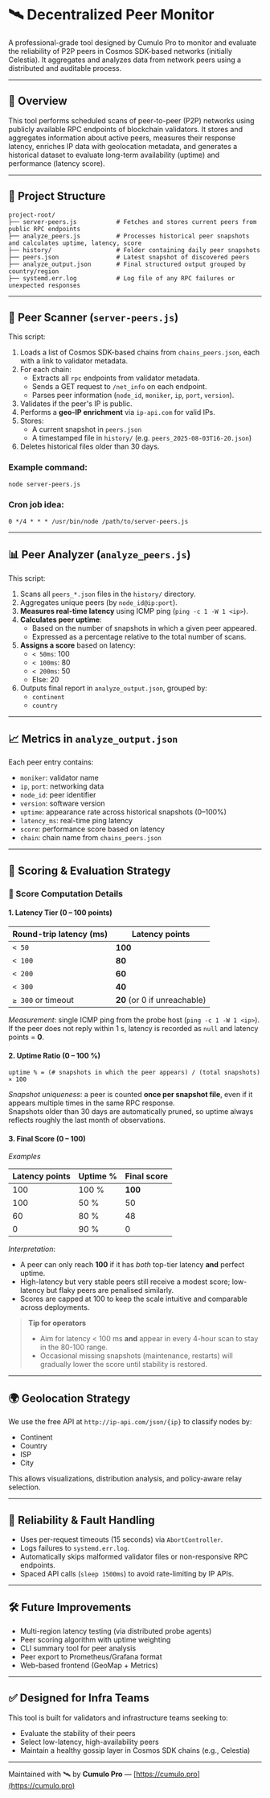 # 🛰️ Decentralized Peer Monitor 

A professional-grade tool designed by Cumulo Pro to monitor and evaluate the reliability of P2P peers in Cosmos SDK-based networks (initially Celestia). It aggregates and analyzes data from network peers using a distributed and auditable process.

---

## 📌 Overview

This tool performs scheduled scans of peer-to-peer (P2P) networks using publicly available RPC endpoints of blockchain validators. It stores and aggregates information about active peers, measures their response latency, enriches IP data with geolocation metadata, and generates a historical dataset to evaluate long-term availability (uptime) and performance (latency score).

---

## 🧩 Project Structure

```
project-root/
├── server-peers.js           # Fetches and stores current peers from public RPC endpoints
├── analyze_peers.js          # Processes historical peer snapshots and calculates uptime, latency, score
├── history/                  # Folder containing daily peer snapshots
├── peers.json                # Latest snapshot of discovered peers
├── analyze_output.json       # Final structured output grouped by country/region
├── systemd.err.log           # Log file of any RPC failures or unexpected responses
```

---

## 🔁 Peer Scanner (`server-peers.js`)

This script:

1. Loads a list of Cosmos SDK-based chains from `chains_peers.json`, each with a link to validator metadata.
2. For each chain:
   - Extracts all `rpc` endpoints from validator metadata.
   - Sends a GET request to `/net_info` on each endpoint.
   - Parses peer information (`node_id`, `moniker`, `ip`, `port`, `version`).
3. Validates if the peer's IP is public.
4. Performs a **geo-IP enrichment** via `ip-api.com` for valid IPs.
5. Stores:
   - A current snapshot in `peers.json`
   - A timestamped file in `history/` (e.g. `peers_2025-08-03T16-20.json`)
6. Deletes historical files older than 30 days.

### Example command:
```bash
node server-peers.js
```

### Cron job idea:
```cron
0 */4 * * * /usr/bin/node /path/to/server-peers.js
```

---

## 📊 Peer Analyzer (`analyze_peers.js`)

This script:

1. Scans all `peers_*.json` files in the `history/` directory.
2. Aggregates unique peers (by `node_id@ip:port`).
3. **Measures real-time latency** using ICMP ping (`ping -c 1 -W 1 <ip>`).
4. **Calculates peer uptime**:
   - Based on the number of snapshots in which a given peer appeared.
   - Expressed as a percentage relative to the total number of scans.
5. **Assigns a score** based on latency:
   - `< 50ms`: 100
   - `< 100ms`: 80
   - `< 200ms`: 50
   - Else: 20
6. Outputs final report in `analyze_output.json`, grouped by:
   - `continent`
   - `country`

---

## 📈 Metrics in `analyze_output.json`

Each peer entry contains:

- `moniker`: validator name
- `ip`, `port`: networking data
- `node_id`: peer identifier
- `version`: software version
- `uptime`: appearance rate across historical snapshots (0–100%)
- `latency_ms`: real-time ping latency
- `score`: performance score based on latency
- `chain`: chain name from `chains_peers.json`

---

## 📐 Scoring & Evaluation Strategy

### 🧮 Score Computation Details

#### 1. Latency Tier (0 – 100 points)
| Round-trip latency (ms) | Latency points |
|-------------------------|----------------|
| `< 50`                  | **100**        |
| `< 100`                 | **80**         |
| `< 200`                 | **60**         |
| `< 300`                 | **40**         |
| `≥ 300` or timeout      | **20** (or 0 if unreachable) |

*Measurement*: single ICMP ping from the probe host (`ping -c 1 -W 1 <ip>`).  
If the peer does not reply within 1 s, latency is recorded as `null` and latency points = **0**.

#### 2. Uptime Ratio (0 – 100 %)
`uptime % = (# snapshots in which the peer appears) / (total snapshots) × 100`

*Snapshot uniqueness*: a peer is counted **once per snapshot file**, even if it appears multiple times in the same RPC response.  
Snapshots older than 30 days are automatically pruned, so uptime always reflects roughly the last month of observations.

#### 3. Final Score (0 – 100)
*Examples*  

| Latency points | Uptime % | Final score |
|----------------|----------|-------------|
| 100            | 100 %    | **100**     |
| 100            |  50 %    | 50          |
|  60            |  80 %    | 48          |
|  0             |  90 %    | 0           |

*Interpretation*:  
- A peer can only reach **100** if it has *both* top-tier latency **and** perfect uptime.  
- High-latency but very stable peers still receive a modest score; low-latency but flaky peers are penalised similarly.  
- Scores are capped at 100 to keep the scale intuitive and comparable across deployments.

> **Tip for operators**  
> - Aim for latency < 100 ms **and** appear in every 4-hour scan to stay in the 80-100 range.  
> - Occasional missing snapshots (maintenance, restarts) will gradually lower the score until stability is restored.



---

## 🌍 Geolocation Strategy

We use the free API at `http://ip-api.com/json/{ip}` to classify nodes by:

- Continent
- Country
- ISP
- City

This allows visualizations, distribution analysis, and policy-aware relay selection.

---

## 🔐 Reliability & Fault Handling

- Uses per-request timeouts (15 seconds) via `AbortController`.
- Logs failures to `systemd.err.log`.
- Automatically skips malformed validator files or non-responsive RPC endpoints.
- Spaced API calls (`sleep 1500ms`) to avoid rate-limiting by IP APIs.

---

## 🛠️ Future Improvements

- Multi-region latency testing (via distributed probe agents)
- Peer scoring algorithm with uptime weighting
- CLI summary tool for peer analysis
- Peer export to Prometheus/Grafana format
- Web-based frontend (GeoMap + Metrics)

---

## ✅ Designed for Infra Teams

This tool is built for validators and infrastructure teams seeking to:

- Evaluate the stability of their peers
- Select low-latency, high-availability peers
- Maintain a healthy gossip layer in Cosmos SDK chains (e.g., Celestia)

---

Maintained with 🛰️ by **Cumulo Pro** — [https://cumulo.pro](https://cumulo.pro)
